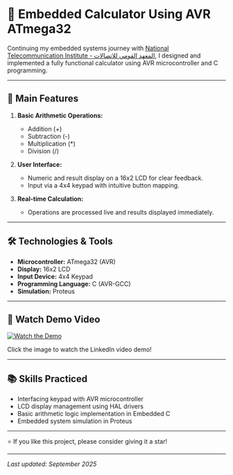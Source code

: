 # 🧮 Embedded Calculator Using AVR ATmega32

Continuing my embedded systems journey with [National Telecommunication Institute - المعهد القومي للاتصالات](https://www.linkedin.com/company/national-telecommunication-institute/), I designed and implemented a fully functional calculator using AVR microcontroller and C programming.

---

## 🔑 Main Features

1. **Basic Arithmetic Operations:**  
   - Addition (+)  
   - Subtraction (-)  
   - Multiplication (*)  
   - Division (/)

2. **User Interface:**  
   - Numeric and result display on a 16x2 LCD for clear feedback.  
   - Input via a 4x4 keypad with intuitive button mapping.

3. **Real-time Calculation:**  
   - Operations are processed live and results displayed immediately.  

---

## 🛠 Technologies & Tools

- **Microcontroller:** ATmega32 (AVR)  
- **Display:** 16x2 LCD  
- **Input Device:** 4x4 Keypad  
- **Programming Language:** C (AVR-GCC)  
- **Simulation:** Proteus  

---

## 🎥 Watch Demo Video

[![Watch the Demo](https://media-exp1.licdn.com/dms/image/C5622AQHMGPItUlGL4g/feedshare-shrink_800/0/1689874511231?e=2147483647&v=beta&t=YeLPEUIOzJz5ZFRNnM2wvW-GnJb51G3gz9fH7eZ94xQ)](https://www.linkedin.com/posts/ahmed-ellmallah-86883b341_embeddedsystems-nti-atmega32-activity-7352362513939771392-mXXl)

Click the image to watch the LinkedIn video demo!

---

## 📚 Skills Practiced

- Interfacing keypad with AVR microcontroller  
- LCD display management using HAL drivers  
- Basic arithmetic logic implementation in Embedded C  
- Embedded system simulation in Proteus  

---

⭐ If you like this project, please consider giving it a star!

---

_Last updated: September 2025_


